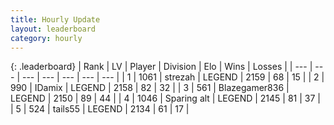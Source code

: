 ```yaml
---
title: Hourly Update
layout: leaderboard
category: hourly
---
```


{: .leaderboard}
| Rank | LV | Player | Division | Elo | Wins | Losses |
| --- | --- | --- | --- | --- | --- | --- |
| <span data-change="0">1</span> | 1061 | <span title="ID: 1692">strezah</span> | LEGEND | <span data-change="0">2159</span> | <span data-change="0">68</span> | <span data-change="0">15</span> |
| <span data-change="0">2</span> | 990 | <span title="ID: 357425">IDamix</span> | LEGEND | <span data-change="0">2158</span> | <span data-change="0">82</span> | <span data-change="0">32</span> |
| <span data-change="1">3</span> | 561 | <span title="ID: 454722">Blazegamer836</span> | LEGEND | <span data-change="5">2150</span> | <span data-change="1">89</span> | <span data-change="0">44</span> |
| <span data-change="-1">4</span> | 1046 | <span title="ID: 203132">Sparing alt</span> | LEGEND | <span data-change="0">2145</span> | <span data-change="0">81</span> | <span data-change="0">37</span> |
| <span data-change="0">5</span> | 524 | <span title="ID: 170123">tails55</span> | LEGEND | <span data-change="0">2134</span> | <span data-change="0">61</span> | <span data-change="0">17</span> |